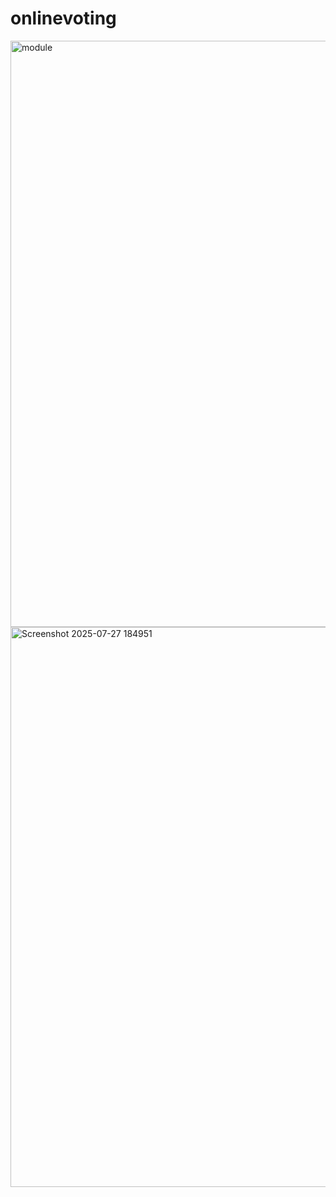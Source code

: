 # onlinevoting
<img width="1296" height="938" alt="module" src="https://github.com/user-attachments/assets/d89edd5b-0b28-4036-926a-79d33e6a4d37" />
<img width="1122" height="896" alt="Screenshot 2025-07-27 184951" src="https://github.com/user-attachments/assets/adf1d7ef-0321-49ea-be5c-b7b2005cf8cd" />
